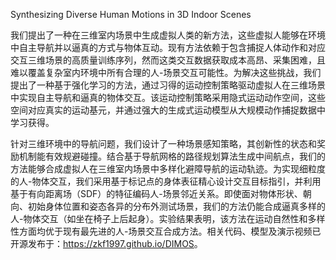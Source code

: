 Synthesizing Diverse Human Motions in 3D Indoor Scenes

我们提出了一种在三维室内场景中生成虚拟人类的新方法，这些虚拟人能够在环境中自主导航并以逼真的方式与物体互动。现有方法依赖于包含捕捉人体动作和对应交互三维场景的高质量训练序列，然而这类交互数据获取成本高昂、采集困难，且难以覆盖复杂室内环境中所有合理的人-场景交互可能性。为解决这些挑战，我们提出了一种基于强化学习的方法，通过习得的运动控制策略驱动虚拟人在三维场景中实现自主导航和逼真的物体交互。该运动控制策略采用隐式运动动作空间，这些空间对应真实的运动基元，并通过强大的生成式运动模型从大规模动作捕捉数据中学习获得。

针对三维环境中的导航问题，我们设计了一种场景感知策略，其创新性的状态和奖励机制能有效规避碰撞。结合基于导航网格的路径规划算法生成中间航点，我们的方法能够合成虚拟人在三维室内场景中多样化避障导航的运动轨迹。为实现细粒度的人-物体交互，我们采用基于标记点的身体表征精心设计交互目标指引，并利用基于有向距离场（SDF）的特征编码人-场景邻近关系。即使面对物体形状、朝向、初始身体位置和姿态各异的分布外测试场景，我们的方法仍能合成逼真多样的人-物体交互（如坐在椅子上后起身）。实验结果表明，该方法在运动自然性和多样性方面均优于现有最先进的人-场景交互合成方法。相关代码、模型及演示视频已开源发布于：<https://zkf1997.github.io/DIMOS>。